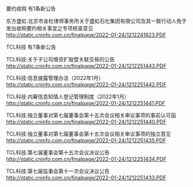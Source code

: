 要约收购 有1条新公告 

东方盛虹:北京市金杜律师事务所关于盛虹石化集团有限公司及其一致行动人免于发出收购要约相关事宜之专项核查意见 http://static.cninfo.com.cn/finalpage/2022-01-24/1212241823.PDF 

TCL科技 有7条新公告 

TCL科技:关于子公司增资扩股暨关联交易的公告 http://static.cninfo.com.cn/finalpage/2022-01-24/1212251443.PDF 

TCL科技:信息披露管理办法（2022年1月） http://static.cninfo.com.cn/finalpage/2022-01-24/1212251442.PDF 

TCL科技:内幕信息知情人登记管理制度（2022年1月） http://static.cninfo.com.cn/finalpage/2022-01-24/1212251441.PDF 

TCL科技:独立董事对第七届董事会第十五次会议相关审议事项的事前认可函 http://static.cninfo.com.cn/finalpage/2022-01-24/1212251440.PDF 

TCL科技:独立董事对第七届董事会第十五次会议相关审议事项的独立意见 http://static.cninfo.com.cn/finalpage/2022-01-24/1212251435.PDF 

TCL科技:第七届董事会第十五次会议决议公告 http://static.cninfo.com.cn/finalpage/2022-01-24/1212251434.PDF 

TCL科技:第七届监事会第十一次会议决议公告 http://static.cninfo.com.cn/finalpage/2022-01-24/1212251433.PDF 

